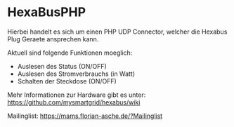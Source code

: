 HexaBusPHP
==========

Hierbei handelt es sich um einen PHP UDP Connector, welcher die Hexabus Plug Geraete ansprechen kann.

Aktuell sind folgende Funktionen moeglich:
- Auslesen des Status (ON/OFF)
- Auslesen des Stromverbrauchs (in Watt)
- Schalten der Steckdose (ON/OFF)

Mehr Informationen zur Hardware gibt es unter:
https://github.com/mysmartgrid/hexabus/wiki

Mailinglist:
https://mams.florian-asche.de/?Mailinglist
